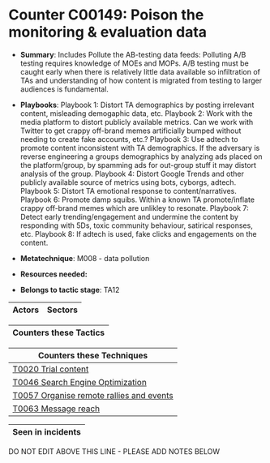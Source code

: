 # Counter C00149: Poison the monitoring & evaluation data

* **Summary**: Includes Pollute the AB-testing data feeds: Polluting A/B testing requires knowledge of MOEs and MOPs. A/B testing must be caught early when there is relatively little data available so infiltration of TAs and understanding of how content is migrated from testing to larger audiences is fundamental.

* **Playbooks**: Playbook 1: Distort TA demographics by posting irrelevant content, misleading demogaphic data, etc.
Playbook 2: Work with the media platform to distort publicly available metrics. Can we work with Twitter to get crappy off-brand memes artificially bumped without needing to create fake accounts, etc.?
Playbook 3: Use adtech to promote content inconsistent with TA demographics. If the adversary is reverse engineering a groups demographics by analyzing ads placed on the platform/group, by spamming ads for out-group stuff it may distort analysis of the group.
Playbook 4: Distort Google Trends and other publicly available source of metrics using bots, cyborgs, adtech.
Playbook 5: Distort TA emotional response to content/narratives.
Playbook 6: Promote damp squibs. Within a known TA promote/inflate crappy off-brand memes which are unlikley to resonate.
Playbook 7: Detect early trending/engagement and undermine the content by responding with 5Ds, toxic community behaviour, satirical responses, etc.
Playbook 8: If adtech is used, fake clicks and engagements on the content.

* **Metatechnique**: M008 - data pollution

* **Resources needed:** 

* **Belongs to tactic stage**: TA12


| Actors | Sectors |
| ------ | ------- |



| Counters these Tactics |
| ---------------------- |



| Counters these Techniques |
| ------------------------- |
| [T0020 Trial content](../techniques/T0020.md) |
| [T0046 Search Engine Optimization](../techniques/T0046.md) |
| [T0057 Organise remote rallies and events](../techniques/T0057.md) |
| [T0063 Message reach](../techniques/T0063.md) |



| Seen in incidents |
| ----------------- |


DO NOT EDIT ABOVE THIS LINE - PLEASE ADD NOTES BELOW